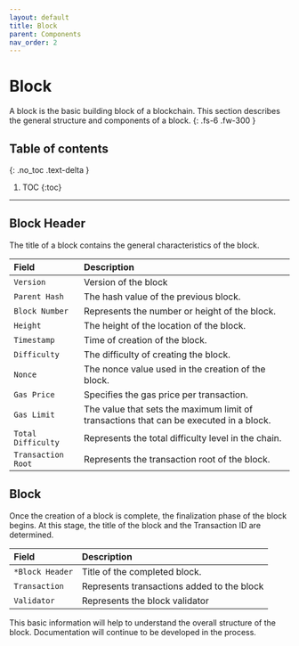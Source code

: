 ```yaml
---
layout: default
title: Block
parent: Components
nav_order: 2
---
```


# Block
A block is the basic building block of a blockchain. This section describes the general structure and components of a block.
{: .fs-6 .fw-300 }

## Table of contents
{: .no_toc .text-delta }

1. TOC
{:toc}

---

## Block Header
The title of a block contains the general characteristics of the block.

| Field            | Description                                           |
| :--------------- | :---------------------------------------------------- |
| `Version`        | Version of the block                                  |
| `Parent Hash`    | The hash value of the previous block.                 |
| `Block Number`   | Represents the number or height of the block.         |
| `Height`         | The height of the location of the block.              |
| `Timestamp`      | Time of creation of the block.                        |
| `Difficulty`     | The difficulty of creating the block.                 |
| `Nonce`          | The nonce value used in the creation of the block.    |
| `Gas Price`      | Specifies the gas price per transaction.              |
| `Gas Limit`      | The value that sets the maximum limit of transactions that can be executed in a block.  |
| `Total Difficulty` | Represents the total difficulty level in the chain. |
| `Transaction Root` | Represents the transaction root of the block.       |

## Block
Once the creation of a block is complete, the finalization phase of the block begins. At this stage, the title of the block and the Transaction ID are determined.

| Field            | Description                                           |
| :--------------- | :---------------------------------------------------- |
| `*Block Header`  | Title of the completed block.                         |
| `Transaction`    | Represents transactions added to the block            |
| `Validator`      | Represents the block validator                        |

This basic information will help to understand the overall structure of the block. Documentation will continue to be developed in the process.
